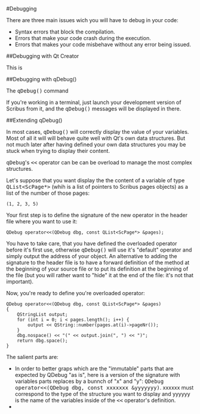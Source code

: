#Debugging

There are three main issues wich you will have to debug in your code:

- Syntax errors that block the compilation.
- Errors that make your code crash during the execution.
- Errors that makes your code misbehave without any error being issued.

##Debugging with Qt Creator

This is 

##Debugging with qDebug()

The <kbd>qDebug()</kbd> command 

If you're working in a terminal, just launch your development version of Scribus from it, and the <kbd>qDebug()</kbd> messages will be displayed in there.

##Extending qDebug()

In most cases, <kbd>qDebug()</kbd> will correctly display the value of your variables. Most of all it will will behave quite well with Qt's own data structures. But not much later after having defined your own  data structures you may be stuck when trying to display their content.

<kbd>qDebug</kbd>'s <kbd><<</kbd> operator can be can be overload to manage the most complex structures.

Let's suppose that you want display the the content of a variable of type <kbd>QList<ScPage*></kbd> (whih is a list of pointers to Scribus pages objects) as a list of the number of those pages:

    (1, 2, 3, 5)

Your first step is to define the signature of the new operator in the header file where you want to use it:

    QDebug operator<<(QDebug dbg, const QList<ScPage*> &pages);

You have to take care, that you have defined the overloaded operator before it's first use, otherwise <kbd>qDebug()</kbd> will use it's "default" operator and simply output the address of your object.
An alternative to adding the signature to the header file is to have a forward definition of the method at the beginning of your source file or to put its definition at the beginning of the file (but you will rather want to "hide" it at the end of the file: it's not that important).


Now, you're ready to define you're overloaded operator:

    QDebug operator<<(QDebug dbg, const QList<ScPage*> &pages)
    {
        QStringList output;
        for (int i = 0; i < pages.length(); i++) {
            output << QString::number(pages.at(i)->pageNr());
        }
        dbg.nospace() << "(" << output.join(", ") << ")";
        return dbg.space();
    }

The salient parts are:

- In order to better graps which are the "immutable" parts that are expected by QDebug "as is", here is a version of the signature with variables parts replaces by a bunnch of "x" and "y": <kbd>QDebug operator<<(QDebug dbg, const xxxxxxx &yyyyyyy)</kbd>. xxxxxx must correspond to the type of the structure you want to display and yyyyyy is the name of the variables inside of the <kbd><<</kbd> operator's definition.
- 

